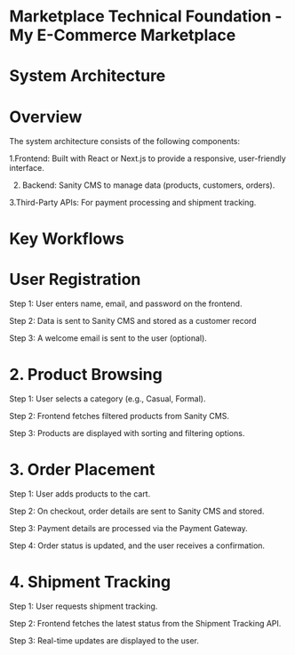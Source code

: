 # Marketplace Technical Foundation - My E-Commerce Marketplace
# System Architecture 
# Overview
The system architecture consists of the following components:

1.Frontend: Built with React or Next.js to provide a responsive, user-friendly interface.

2. Backend: Sanity CMS to manage data (products, customers, orders).

3.Third-Party APIs: For payment processing and shipment tracking. 





# Key Workflows

# User Registration

Step 1: User enters name, email, and password on the frontend.

Step 2: Data is sent to Sanity CMS and stored as a customer record

Step 3: A welcome email is sent to the user (optional).

# 2. Product Browsing

Step 1: User selects a category (e.g., Casual, Formal).

Step 2: Frontend fetches filtered products from Sanity CMS.

Step 3: Products are displayed with sorting and filtering options.

# 3. Order Placement

Step 1: User adds products to the cart.

Step 2: On checkout, order details are sent to Sanity CMS and stored.

Step 3: Payment details are processed via the Payment Gateway.

Step 4: Order status is updated, and the user receives a confirmation.

# 4. Shipment Tracking

Step 1: User requests shipment tracking.

Step 2: Frontend fetches the latest status from the Shipment Tracking API.

Step 3: Real-time updates are displayed to the user.

